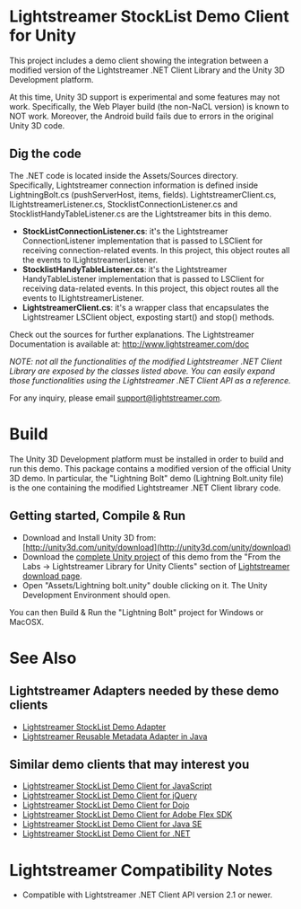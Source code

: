 # Lightstreamer StockList Demo Client for Unity #

This project includes a demo client showing the integration between a modified version of the Lightstreamer .NET Client Library and the Unity 3D Development platform.<br>

At this time, Unity 3D support is experimental and some features may not work. Specifically, the Web Player build (the non-NaCL version) is known to NOT work. Moreover, the Android build fails due to errors in the original Unity 3D code.

## Dig the code ##

The .NET code is located inside the Assets/Sources directory.<br>
Specifically, Lightstreamer connection information is defined inside LightningBolt.cs (pushServerHost, items, fields).
LightstreamerClient.cs, ILightstreamerListener.cs, StocklistConnectionListener.cs and StocklistHandyTableListener.cs are the Lightstreamer bits in this demo.

* <b>StockListConnectionListener.cs</b>: it's the Lightstreamer ConnectionListener implementation that is passed to LSClient for receiving connection-related events. In this project, this object routes all the events to ILightstreamerListener.
* <b>StocklistHandyTableListener.cs</b>: it's the Lightstreamer HandyTableListener implementation that is passed to LSClient for receiving data-related events. In this project, this object routes all the events to ILightstreamerListener.
* <b>LightstreamerClient.cs</b>: it's a wrapper class that encapsulates the Lightstreamer LSClient object, exposting start() and stop() methods.

Check out the sources for further explanations. The Lightstreamer Documentation is available at: http://www.lightstreamer.com/doc<br>

<i>NOTE: not all the functionalities of the modified Lightstreamer .NET Client Library are exposed by the classes listed above. You can easily expand those functionalities using the Lightstreamer .NET Client API as a reference. </i>

For any inquiry, please email support@lightstreamer.com.

# Build #

The Unity 3D Development platform must be installed in order to build and run this demo. This package contains a modified version of the official Unity 3D demo. In particular, the "Lightning Bolt" demo (Lightning Bolt.unity file) is the one containing the modified Lightstreamer .NET Client library code.

## Getting started, Compile & Run ##

* Download and Install Unity 3D from: [http://unity3d.com/unity/download](http://unity3d.com/unity/download)
* Download the [complete Unity project](http://www.lightstreamer.com/download/1060/) of this demo from the "From the Labs -> Lightstreamer Library for Unity Clients" section of [Lightstreamer download page](http://www.lightstreamer.com/download). 
* Open "Assets/Lightning bolt.unity" double clicking on it. The Unity Development Environment should open.

You can then Build & Run the "Lightning Bolt" project for Windows or MacOSX.

# See Also #

## Lightstreamer Adapters needed by these demo clients ##

* [Lightstreamer StockList Demo Adapter](https://github.com/Weswit/Lightstreamer-example-Stocklist-adapter-java)
* [Lightstreamer Reusable Metadata Adapter in Java](https://github.com/Weswit/Lightstreamer-example-ReusableMetadata-adapter-java)

## Similar demo clients that may interest you ##

* [Lightstreamer StockList Demo Client for JavaScript](https://github.com/Weswit/Lightstreamer-example-Stocklist-client-javascript)
* [Lightstreamer StockList Demo Client for jQuery](https://github.com/Weswit/Lightstreamer-example-StockList-client-jquery)
* [Lightstreamer StockList Demo Client for Dojo](https://github.com/Weswit/Lightstreamer-example-StockList-client-dojo)
* [Lightstreamer StockList Demo Client for Adobe Flex SDK](https://github.com/Weswit/Lightstreamer-example-StockList-client-flex)
* [Lightstreamer StockList Demo Client for Java SE](https://github.com/Weswit/Lightstreamer-example-StockList-client-java)
* [Lightstreamer StockList Demo Client for .NET](https://github.com/Weswit/Lightstreamer-example-StockList-client-dotnet)

# Lightstreamer Compatibility Notes #

- Compatible with Lightstreamer .NET Client API version 2.1 or newer.